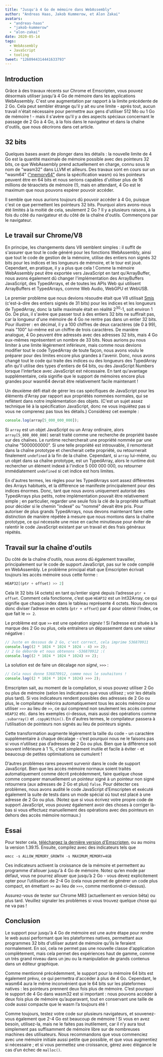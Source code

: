 ```yaml
---
title: "Jusqu'à 4 Go de mémoire dans WebAssembly"
author: "Andreas Haas, Jakob Kummerow, et Alon Zakai"
avatars: 
  - "andreas-haas"
  - "jakob-kummerow"
  - "alon-zakai"
date: 2020-05-14
tags: 
  - WebAssembly
  - JavaScript
  - tooling
tweet: "1260944314441633793"
---
```


## Introduction

Grâce à des travaux récents sur Chrome et Emscripten, vous pouvez désormais utiliser jusqu'à 4 Go de mémoire dans les applications WebAssembly. C'est une augmentation par rapport à la limite précédente de 2 Go. Cela peut sembler étrange qu'il y ait eu une limite - après tout, aucun travail n'était nécessaire pour permettre aux gens d'utiliser 512 Mo ou 1 Go de mémoire ! - mais il s'avère qu'il y a des aspects spéciaux concernant le passage de 2 Go à 4 Go, à la fois dans le navigateur et dans la chaîne d'outils, que nous décrirons dans cet article.

<!--truncate-->
## 32 bits

Quelques bases avant de plonger dans les détails : la nouvelle limite de 4 Go est la quantité maximale de mémoire possible avec des pointeurs 32 bits, ce que WebAssembly prend actuellement en charge, connu sous le nom de "wasm32" dans LLVM et ailleurs. Des travaux sont en cours sur un "wasm64" (["memory64"](https://github.com/WebAssembly/memory64/blob/master/proposals/memory64/Overview.md) dans la spécification wasm) où les pointeurs peuvent être en 64 bits et nous serions capables d'utiliser plus de 16 millions de téraoctets de mémoire (!), mais en attendant, 4 Go est le maximum que nous pouvons espérer pouvoir accéder.

Il semble que nous aurions toujours dû pouvoir accéder à 4 Go, puisque c'est ce que permettent les pointeurs 32 bits. Pourquoi alors avons-nous été limités à la moitié de cela, seulement 2 Go ? Il y a plusieurs raisons, à la fois du côté du navigateur et du côté de la chaîne d'outils. Commençons par le navigateur.

## Le travail sur Chrome/V8

En principe, les changements dans V8 semblent simples : il suffit de s'assurer que tout le code généré pour les fonctions WebAssembly, ainsi que tout le code de gestion de la mémoire, utilise des entiers non signés 32 bits pour les indices et les longueurs de mémoire, et le tour est joué. Cependant, en pratique, il y a plus que cela ! Comme la mémoire WebAssembly peut être exportée vers JavaScript en tant qu'ArrayBuffer, nous avons également dû changer l'implémentation des ArrayBuffers JavaScript, des TypedArrays, et de toutes les APIs Web qui utilisent ArrayBuffers et TypedArrays, comme Web Audio, WebGPU et WebUSB.

Le premier problème que nous devions résoudre était que V8 utilisait [Smis](https://v8.dev/blog/pointer-compression#value-tagging-in-v8) (c'est-à-dire des entiers signés de 31 bits) pour les indices et les longueurs de TypedArray, donc la taille maximale était en réalité 2<sup>30</sup>-1, soit environ 1 Go. De plus, il s'avère que passer tout à des entiers 32 bits ne suffirait pas, car la longueur d'une mémoire de 4 Go ne rentre pas dans un entier 32 bits. Pour illustrer : en décimal, il y a 100 chiffres de deux caractères (de 0 à 99), mais "100" lui-même est un chiffre de trois caractères. De manière analogue, 4 Go peuvent être adressés avec des adresses 32 bits, mais 4 Go eux-mêmes représentent un nombre de 33 bits. Nous aurions pu nous limiter à une limite légèrement inférieure, mais comme nous devions modifier tout le code TypedArray de toute façon, nous avons voulu le préparer pour des limites encore plus grandes à l'avenir. Donc, nous avons changé tout le code qui traite des indices ou des longueurs des TypedArray afin qu'il utilise des types d'entiers de 64 bits, ou des JavaScript Numbers lorsque l'interface avec JavaScript est nécessaire. En tant qu'avantage supplémentaire, cela signifie que le support de mémoires encore plus grandes pour wasm64 devrait être relativement facile maintenant !

Un deuxième défi était de gérer les cas spécifiques de JavaScript pour les éléments d'Array par rapport aux propriétés nommées normales, qui se reflètent dans notre implémentation des objets. (C'est un sujet assez technique lié à la spécification JavaScript, donc ne vous inquiétez pas si vous ne comprenez pas tous les détails.) Considérez cet exemple :

```js
console.log(array[5_000_000_000]);
```

Si `array` est un objet JavaScript ou un Array ordinaire, alors `array[5_000_000_000]` serait traité comme une recherche de propriété basée sur des chaînes. Le runtime rechercherait une propriété nommée par une chaîne "5000000000". Si une telle propriété est introuvable, il remonterait dans la chaîne prototype et chercherait cette propriété, ou retournerait finalement `undefined` à la fin de la chaîne. Cependant, si `array` lui-même, ou un objet dans sa chaîne prototype, est un TypedArray, alors le runtime doit rechercher un élément indexé à l'indice 5 000 000 000, ou retourner immédiatement `undefined` si cet indice est hors limites.

En d'autres termes, les règles pour les TypedArrays sont assez différentes des Arrays habituels, et la différence se manifeste principalement pour des indices énormes. Donc, tant que nous avons uniquement autorisé des TypedArrays plus petits, notre implémentation pouvait être relativement simple ; en particulier, regarder une seule fois la clé de la propriété suffisait pour décider si le chemin "indexé" ou "nommé" devait être pris. Pour autoriser de plus grands TypedArrays, nous devons maintenant faire cette distinction de manière répétée à mesure que nous montons dans la chaîne prototype, ce qui nécessite une mise en cache minutieuse pour éviter de ralentir le code JavaScript existant par un travail et des frais généraux répétés.

## Travail sur la chaîne d'outils

Du côté de la chaîne d'outils, nous avons dû également travailler, principalement sur le code de support JavaScript, pas sur le code compilé en WebAssembly. Le problème principal était que Emscripten écrivait toujours les accès mémoire sous cette forme :

```js
HEAP32[(ptr + offset) >> 2]
```

Cela lit 32 bits (4 octets) en tant qu’entier signé depuis l’adresse `ptr + offset`. Comment cela fonctionne, c’est que `HEAP32` est un Int32Array, ce qui signifie que chaque index dans le tableau représente 4 octets. Nous devons donc diviser l’adresse en octets (`ptr + offset`) par 4 pour obtenir l’index, ce que fait le `>> 2`.

Le problème est que `>>` est une opération *signée* ! Si l’adresse est située à la marque des 2 Go ou plus, cela entraînera un dépassement dans une valeur négative :

```js
// Juste en dessous de 2 Go, c'est correct, cela imprime 536870911
console.log((2 * 1024 * 1024 * 1024 - 4) >> 2);
// 2 Go déborde et nous obtenons -536870912 :(
console.log((2 * 1024 * 1024 * 1024) >> 2);
```

La solution est de faire un décalage *non signé*, `>>>` :

```js
// Cela nous donne 536870912, comme nous le souhaitons !
console.log((2 * 1024 * 1024 * 1024) >>> 2);
```

Emscripten sait, au moment de la compilation, si vous pouvez utiliser 2 Go ou plus de mémoire (selon les indicateurs que vous utilisez ; voir les détails plus tard). Si vos indicateurs rendent possibles des adresses de 2 Go ou plus, le compilateur réécrira automatiquement tous les accès mémoire pour utiliser `>>>` au lieu de `>>`, ce qui comprend non seulement les accès comme `HEAP32` etc. dans les exemples ci-dessus, mais aussi des opérations comme `.subarray()` et `.copyWithin()`. En d'autres termes, le compilateur passera à l’utilisation de pointeurs non signés au lieu de pointeurs signés.

Cette transformation augmente légèrement la taille du code - un caractère supplémentaire à chaque décalage - c’est pourquoi nous ne le faisons pas si vous n’utilisez pas d’adresses de 2 Go ou plus. Bien que la différence soit souvent inférieure à 1 %, c'est simplement inutile et facile à éviter - et beaucoup de petites optimisations se cumulent !

D’autres problèmes rares peuvent survenir dans le code de support JavaScript. Bien que les accès mémoire normaux soient traités automatiquement comme décrit précédemment, faire quelque chose comme comparer manuellement un pointeur signé à un pointeur non signé retournera (aux adresses de 2 Go et plus) `false`. Pour détecter ces problèmes, nous avons audité le code JavaScript d’Emscripten et exécuté également la suite de tests dans un mode spécial où tout est placé à une adresse de 2 Go ou plus. (Notez que si vous écrivez votre propre code de support JavaScript, vous pouvez également avoir des choses à corriger là-bas si vous effectuez manuellement des opérations avec des pointeurs en dehors des accès mémoire normaux.)

## Essai

Pour tester cela, [téléchargez la dernière version d'Emscripten](https://emscripten.org/docs/getting_started/downloads.html), ou au moins la version 1.39.15. Ensuite, compilez avec des indicateurs tels que

```
emcc -s ALLOW_MEMORY_GROWTH -s MAXIMUM_MEMORY=4GB
```

Ces indicateurs activent la croissance de la mémoire et permettent au programme d'allouer jusqu'à 4 Go de mémoire. Notez qu’en mode par défaut, vous ne pourrez allouer que jusqu’à 2 Go - vous devez explicitement opter pour l’utilisation de 2-4 Go (cela nous permet de générer un code plus compact, en émettant `>>` au lieu de `>>>`, comme mentionné ci-dessus).

Assurez-vous de tester sur Chrome M83 (actuellement en version bêta) ou plus tard. Veuillez signaler les problèmes si vous trouvez quelque chose qui ne va pas !

## Conclusion

Le support pour jusqu'à 4 Go de mémoire est une autre étape pour rendre le web aussi performant que les plateformes natives, permettant aux programmes 32 bits d'utiliser autant de mémoire qu'ils le feraient normalement. En soi, cela ne permet pas une nouvelle classe d'application complètement, mais cela permet des expériences haut de gamme, comme un très grand niveau dans un jeu ou la manipulation de grands contenus dans un éditeur graphique.

Comme mentionné précédemment, le support pour la mémoire 64 bits est également prévu, ce qui permettra d'accéder à plus de 4 Go. Cependant, le wasm64 aura le même inconvénient que le 64 bits sur les plateformes natives : les pointeurs prennent deux fois plus de mémoire. C’est pourquoi le support de 4 Go dans wasm32 est si important : nous pouvons accéder à deux fois plus de mémoire qu’auparavant, tout en conservant une taille de code aussi compacte que le wasm l’a toujours été !

Comme toujours, testez votre code sur plusieurs navigateurs, et souvenez-vous également que 2-4 Go est beaucoup de mémoire ! Si vous en avez besoin, utilisez-la, mais ne le faites pas inutilement, car il n’y aura tout simplement pas suffisamment de mémoire libre sur de nombreuses machines des utilisateurs. Nous recommandons que vous commenciez avec une mémoire initiale aussi petite que possible, et que vous augmentiez si nécessaire ; et si vous permettez une croissance, gérez avec élégance le cas d’un échec de `malloc()`.
